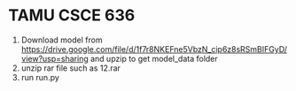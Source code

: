 # TAMU CSCE 636  
1. Download model from https://drive.google.com/file/d/1f7r8NKEFne5VbzN_cip6z8sRSmBIFGyD/view?usp=sharing and upzip to get model_data folder   
2. unzip rar file such as 12.rar  
3. run run.py
